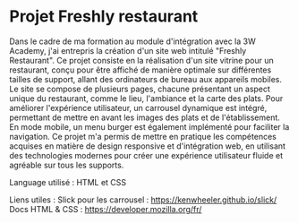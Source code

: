 # Projet Freshly restaurant

Dans le cadre de ma formation au module d'intégration avec la 3W Academy, j'ai entrepris la création d'un site web intitulé "Freshly Restaurant". Ce projet consiste en la réalisation d'un site vitrine pour un restaurant, conçu pour être affiché de manière optimale sur différentes tailles de support, allant des ordinateurs de bureau aux appareils mobiles. Le site se compose de plusieurs pages, chacune présentant un aspect unique du restaurant, comme le lieu, l'ambiance et la carte des plats. Pour améliorer l'expérience utilisateur, un carrousel dynamique est intégré, permettant de mettre en avant les images des plats et de l'établissement. En mode mobile, un menu burger est également implémenté pour faciliter la navigation. Ce projet m'a permis de mettre en pratique les compétences acquises en matière de design responsive et d'intégration web, en utilisant des technologies modernes pour créer une expérience utilisateur fluide et agréable sur tous les supports.

Language utilisé : HTML et CSS

Liens utiles : 
Slick pour les carrousel :  https://kenwheeler.github.io/slick/
Docs HTML & CSS : https://developer.mozilla.org/fr/
